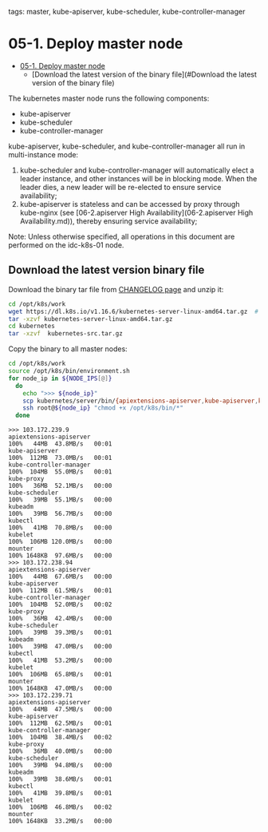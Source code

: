 tags: master, kube-apiserver, kube-scheduler, kube-controller-manager

# 05-1. Deploy master node

<!-- TOC -->

- [05-1. Deploy master node](#05-1-deployment-master-node)
     - [Download the latest version of the binary file](#Download the latest version of the binary file)

<!-- /TOC -->

The kubernetes master node runs the following components:
+ kube-apiserver
+ kube-scheduler
+ kube-controller-manager

kube-apiserver, kube-scheduler, and kube-controller-manager all run in multi-instance mode:
1. kube-scheduler and kube-controller-manager will automatically elect a leader instance, and other instances will be in blocking mode. When the leader dies, a new leader will be re-elected to ensure service availability;
2. kube-apiserver is stateless and can be accessed by proxy through kube-nginx (see [06-2.apiserver High Availability](06-2.apiserver High Availability.md)), thereby ensuring service availability;

Note: Unless otherwise specified, all operations in this document are performed on the idc-k8s-01 node.

## Download the latest version binary file

Download the binary tar file from [CHANGELOG page](https://github.com/kubernetes/kubernetes/blob/master/CHANGELOG.md) and unzip it:

``` bash
cd /opt/k8s/work
wget https://dl.k8s.io/v1.16.6/kubernetes-server-linux-amd64.tar.gz  # Solve the wall circumvention problem by yourself
tar -xzvf kubernetes-server-linux-amd64.tar.gz
cd kubernetes
tar -xzvf  kubernetes-src.tar.gz
```

Copy the binary to all master nodes:

``` bash
cd /opt/k8s/work
source /opt/k8s/bin/environment.sh
for node_ip in ${NODE_IPS[@]}
  do
    echo ">>> ${node_ip}"
    scp kubernetes/server/bin/{apiextensions-apiserver,kube-apiserver,kube-controller-manager,kube-proxy,kube-scheduler,kubeadm,kubectl,kubelet,mounter} root@${node_ip}:/opt/k8s/bin/
    ssh root@${node_ip} "chmod +x /opt/k8s/bin/*"
  done
```

```
>>> 103.172.239.9
apiextensions-apiserver                                                                                  100%   44MB  43.8MB/s   00:01
kube-apiserver                                                                                           100%  112MB  73.0MB/s   00:01
kube-controller-manager                                                                                  100%  104MB  55.0MB/s   00:01
kube-proxy                                                                                               100%   36MB  52.1MB/s   00:00
kube-scheduler                                                                                           100%   39MB  55.1MB/s   00:00
kubeadm                                                                                                  100%   39MB  56.7MB/s   00:00
kubectl                                                                                                  100%   41MB  70.8MB/s   00:00
kubelet                                                                                                  100%  106MB 120.0MB/s   00:00
mounter                                                                                                  100% 1648KB  97.6MB/s   00:00
>>> 103.172.238.94
apiextensions-apiserver                                                                                  100%   44MB  67.6MB/s   00:00
kube-apiserver                                                                                           100%  112MB  61.5MB/s   00:01
kube-controller-manager                                                                                  100%  104MB  52.0MB/s   00:02
kube-proxy                                                                                               100%   36MB  42.4MB/s   00:00
kube-scheduler                                                                                           100%   39MB  39.3MB/s   00:01
kubeadm                                                                                                  100%   39MB  47.0MB/s   00:00
kubectl                                                                                                  100%   41MB  53.2MB/s   00:00
kubelet                                                                                                  100%  106MB  65.8MB/s   00:01
mounter                                                                                                  100% 1648KB  47.0MB/s   00:00
>>> 103.172.239.71
apiextensions-apiserver                                                                                  100%   44MB  47.5MB/s   00:00
kube-apiserver                                                                                           100%  112MB  62.5MB/s   00:01
kube-controller-manager                                                                                  100%  104MB  38.4MB/s   00:02
kube-proxy                                                                                               100%   36MB  40.0MB/s   00:00
kube-scheduler                                                                                           100%   39MB  94.8MB/s   00:00
kubeadm                                                                                                  100%   39MB  38.6MB/s   00:01
kubectl                                                                                                  100%   41MB  39.8MB/s   00:01
kubelet                                                                                                  100%  106MB  46.8MB/s   00:02
mounter                                                                                                  100% 1648KB  33.2MB/s   00:00
```